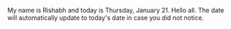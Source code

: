 My name is Rishabh and today is Thursday, January 21. Hello all. The date will automatically update to today's date in case you did not notice.
